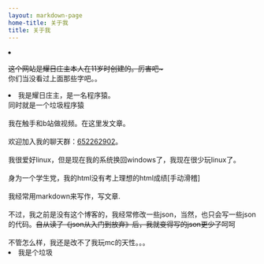 ```yaml
---
layout: markdown-page
home-title: 关于我
title: 关于我
---
```

<li>

<del>这个网站是耀日庄主本人在11岁时创建的。厉害吧~ </del>   
你们当没看过上面那些字吧。。

</li>

<li>
我是耀日庄主，是一名程序猿。<br>
同时就是一个垃圾程序猿 <br> 
<br>
我在触手和b站做视频。在这里发文章。<br>
<br>
欢迎加入我的聊天群：<a href="https://jq.qq.com/?_wv=1027&k=5ICR1iH">652262902</a>。<br>
<br>
我很爱好linux，但是现在我的系统换回windows了，我现在很少玩linux了。<br>
<br>
身为一个学生党，我的html没有考上理想的html成绩[手动滑稽]<br>
<br>
我经常用markdown来写作，写文章.<br>
<br>
不过，我之前是没有这个博客的，我经常修改一些json，当然，也只会写一些json的代码。<del>自从读了《json从入门到放弃》后，我就变得写的json更少了</del>呵呵<br>
<br>
不管怎么样，我还是改不了我玩mc的天性。。。<br>
</li>

<li>
我是个垃圾
</li>